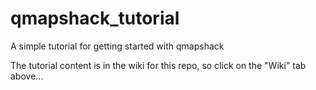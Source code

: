 # qmapshack_tutorial
A simple tutorial for getting started with qmapshack

The tutorial content is in the wiki for this repo, so click on the "Wiki" tab above...
